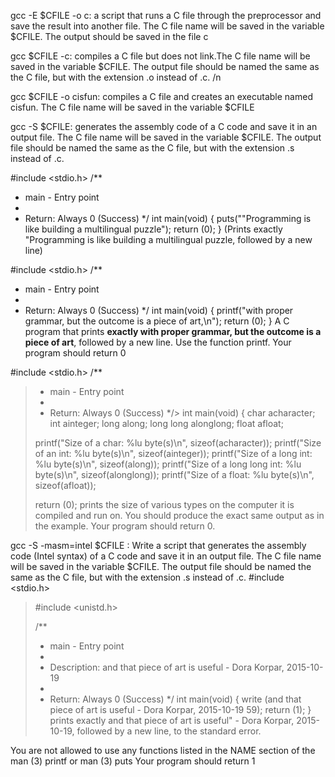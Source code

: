 gcc -E $CFILE -o c: a script that runs a C file through the preprocessor and save the result into another file. The C file name will be saved in the variable $CFILE. The output should be saved in the file c


gcc $CFILE -c: compiles a C file but does not link.The C file name will be saved in the variable $CFILE. The output file should be named the same as the C file, but with the extension .o instead of .c. /n


gcc $CFILE -o cisfun: compiles a C file and creates an executable named cisfun. The C file name will be saved in the variable $CFILE


gcc -S $CFILE: generates the assembly code of a C code and save it in an output file. The C file name will be saved in the variable $CFILE. The output file should be named the same as the C file, but with the extension .s instead of .c.


#include <stdio.h>
/**
 * main - Entry point
 *
 * Return: Always 0 (Success)
 */
int main(void)
{
puts("\"Programming is like building a multilingual puzzle");
return (0);
}
(Prints exactly "Programming is like building a multilingual puzzle, followed by a new line)


#include <stdio.h>
/**
 * main - Entry point
 *
 * Return: Always 0 (Success)
 */
int main(void)
{
printf("with proper grammar, but the outcome is a piece of art,\n");
return (0);
}
A C program that prints **exactly with proper grammar, but the outcome is a piece of art**, followed by a new line.
Use the function printf.
Your program should return 0


#include <stdio.h>
/**
>  * main - Entry point
>  *
>  * Return: Always 0 (Success)
>  */>
> int main(void)
> {
> char acharacter;
> int ainteger;
> long along;
> long long alonglong;
> float afloat;
>
> printf("Size of a char: %lu byte(s)\n", sizeof(acharacter));
> printf("Size of an int: %lu byte(s)\n", sizeof(ainteger));
> printf("Size of a long int: %lu byte(s)\n", sizeof(along));
> printf("Size of a long long int: %lu byte(s)\n", sizeof(alonglong));
> printf("Size of a float: %lu byte(s)\n", sizeof(afloat));
>
> return (0);
prints the size of various types on the computer it is compiled and run on. You should produce the exact same output as in the example. Your program should return 0. 


gcc -S -masm=intel $CFILE : 
Write a script that generates the assembly code (Intel syntax) of a C code and save it in an output file. The C file name will be saved in the variable $CFILE. The output file should be named the same as the C file, but with the extension .s instead of .c.
#include <stdio.h>
> #include <unistd.h>
>
> /**
>  * main - Entry point
>  *
>  * Description: and that piece of art is useful - Dora Korpar, 2015-10-19
>  *
>  * Return: Always 0 (Success)
>  */
>  int main(void)
>  {
>  write (and that piece of art is useful - Dora Korpar, 2015-10-19 59);
>  return (1);
>  }
prints exactly and that piece of art is useful" - Dora Korpar, 2015-10-19, followed by a new line, to the standard error.

You are not allowed to use any functions listed in the NAME section of the man (3) printf or man (3) puts
Your program should return 1
